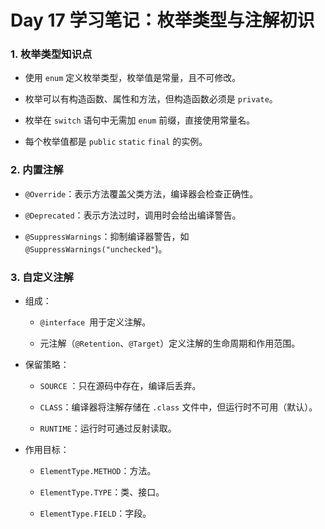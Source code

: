 # Day 17 学习笔记：枚举类型与注解初识

### 1. 枚举类型知识点

- 使用 `enum` 定义枚举类型，枚举值是常量，且不可修改。

- 枚举可以有构造函数、属性和方法，但构造函数必须是 `private`。

- 枚举在 `switch` 语句中无需加 `enum` 前缀，直接使用常量名。

- 每个枚举值都是 `public` `static` `final` 的实例。

### 2. 内置注解

- `@Override`：表示方法覆盖父类方法，编译器会检查正确性。

- `@Deprecated`：表示方法过时，调用时会给出编译警告。

- `@SuppressWarnings`：抑制编译器警告，如 `@SuppressWarnings("unchecked"`)。

### 3. 自定义注解

- 组成：

  - `@interface `用于定义注解。

  - 元注解（`@Retention`、`@Target`）定义注解的生命周期和作用范围。

- 保留策略：

  - `SOURCE` ：只在源码中存在，编译后丢弃。

  - `CLASS`：编译器将注解存储在 `.class` 文件中，但运行时不可用（默认）。

  - `RUNTIME`：运行时可通过反射读取。

- 作用目标：

  - `ElementType.METHOD`：方法。

  - `ElementType.TYPE`：类、接口。

  - `ElementType.FIELD`：字段。